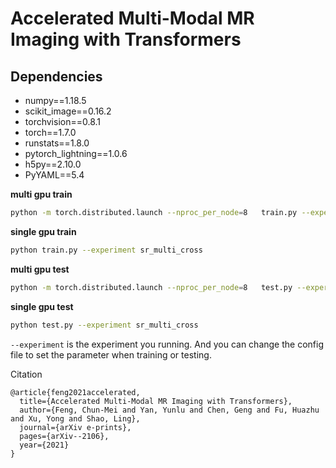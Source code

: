 
# Accelerated Multi-Modal MR Imaging with Transformers

## Dependencies
* numpy==1.18.5
* scikit_image==0.16.2
* torchvision==0.8.1
* torch==1.7.0
* runstats==1.8.0
* pytorch_lightning==1.0.6
* h5py==2.10.0
* PyYAML==5.4



**multi gpu train**
```bash
python -m torch.distributed.launch --nproc_per_node=8   train.py --experiment sr_multi_cross
```

**single gpu train**
```bash
python train.py --experiment sr_multi_cross
```

**multi gpu test**
```bash
python -m torch.distributed.launch --nproc_per_node=8   test.py --experiment sr_multi_cross
```

**single gpu test**
```bash
python test.py --experiment sr_multi_cross
```

```--experiment``` is the experiment you running. And you can change the config file to set the parameter when training or testing.


Citation


```
@article{feng2021accelerated,
  title={Accelerated Multi-Modal MR Imaging with Transformers},
  author={Feng, Chun-Mei and Yan, Yunlu and Chen, Geng and Fu, Huazhu and Xu, Yong and Shao, Ling},
  journal={arXiv e-prints},
  pages={arXiv--2106},
  year={2021}
}

```
